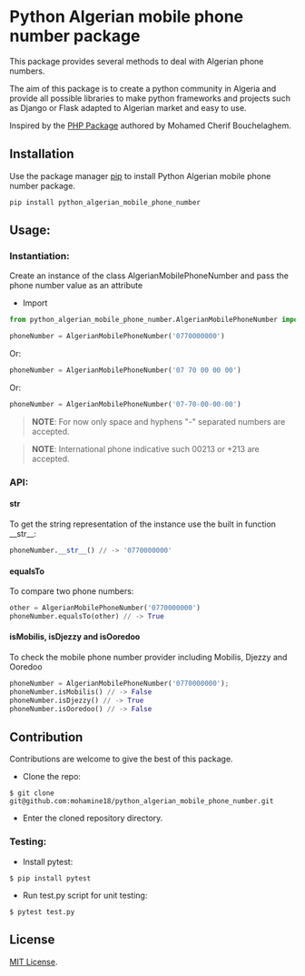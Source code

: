 # Python Algerian mobile phone number package

This package provides several methods to deal with Algerian phone numbers.

The aim of this package is to create a python community in Algeria and provide all possible libraries to make python frameworks and projects such as Django or Flask adapted to Algerian market and easy to use.

Inspired by the [PHP Package](https://github.com/cherifGsoul/php-algerian-mobile-phone-number) authored by Mohamed Cherif Bouchelaghem.

## Installation
Use the package manager [pip](https://pip.pypa.io/en/stable/) to install Python Algerian mobile phone number package.
```
pip install python_algerian_mobile_phone_number
```

## Usage:

### Instantiation:
Create an instance of the class AlgerianMobilePhoneNumber and pass the phone number value as an attribute

- Import
```python 
from python_algerian_mobile_phone_number.AlgerianMobilePhoneNumber import AlgerianMobilePhoneNumber
```

```python 
phoneNumber = AlgerianMobilePhoneNumber('0770000000')
```

Or:

```python 
phoneNumber = AlgerianMobilePhoneNumber('07 70 00 00 00')
```

Or:

```python 
phoneNumber = AlgerianMobilePhoneNumber('07-70-00-00-00')
```

> __NOTE__: For now only space and hyphens "-" separated numbers are accepted.

>__NOTE__: International phone indicative such 00213 or +213 are accepted.


### API:

#### str

To get the string representation of the instance use the built in function __str\__:

```python
phoneNumber.__str__() // -> '0770000000'
```

#### equalsTo

To compare two phone numbers:
```python
other = AlgerianMobilePhoneNumber('0770000000')
phoneNumber.equalsTo(other) // -> True
```

#### isMobilis, isDjezzy and isOoredoo

To check the mobile phone number provider including Mobilis, Djezzy and Ooredoo

```python
phoneNumber = AlgerianMobilePhoneNumber('0770000000');
phoneNumber.isMobilis() // -> False
phoneNumber.isDjezzy() // -> True
phoneNumber.isOoredoo() // -> False
```

## Contribution
Contributions are welcome to give the best of this package.

- Clone the repo:

```shell
$ git clone git@github.com:mohamine18/python_algerian_mobile_phone_number.git
```
- Enter the cloned repository directory.


### Testing:
- Install pytest:

```shell
$ pip install pytest
```
- Run test.py script for unit testing:

```shell
$ pytest test.py
```

## License

[MIT License](LICENSE).
